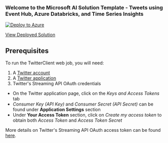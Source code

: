 ### Welcome to the Microsoft AI Solution Template - Tweets using Event Hub, Azure Databricks, and Time Series Insights

[![Deploy to Azure](https://raw.githubusercontent.com/Azure/data-ai-iot/master/images/DeployToAzure.PNG)](https://quickstart.azure.ai/Deployments/new/databricks@user@09b0220e-f12e-4229-9008-8874466a9622?source=GitHub)

[View Deployed Solution](https://quickstart.azure.ai/Deployments)


## Prerequisites

To run the TwitterClient web job, you will need:

1. A [Twitter account](https://twitter.com/login)
2. A [Twitter application](https://apps.twitter.com)
3. Twitter's Streaming API OAuth credentials
  - On the Twitter application page, click on the *Keys and Access Tokens* tab
  - *Consumer Key (API Key)* and *Consumer Secret (API Secret)* can be found under **Application Settings** section
  - Under **Your Access Token** section, click on *Create my access token* to obtain both *Access Token* and *Access Token Secret*

More details on Twitter's Streaming API OAuth access token can be found [here](https://dev.twitter.com/oauth/overview/application-owner-access-tokens).